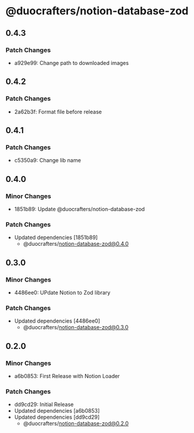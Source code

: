 # @duocrafters/notion-database-zod

## 0.4.3

### Patch Changes

- a929e99: Change path to downloaded images

## 0.4.2

### Patch Changes

- 2a62b3f: Format file before release

## 0.4.1

### Patch Changes

- c5350a9: Change lib name

## 0.4.0

### Minor Changes

- 1851b89: Update @duocrafters/notion-database-zod

### Patch Changes

- Updated dependencies [1851b89]
  - @duocrafters/notion-database-zod@0.4.0

## 0.3.0

### Minor Changes

- 4486ee0: UPdate Notion to Zod library

### Patch Changes

- Updated dependencies [4486ee0]
  - @duocrafters/notion-database-zod@0.3.0

## 0.2.0

### Minor Changes

- a6b0853: First Release with Notion Loader

### Patch Changes

- dd9cd29: Initial Release
- Updated dependencies [a6b0853]
- Updated dependencies [dd9cd29]
  - @duocrafters/notion-database-zod@0.2.0
